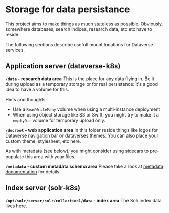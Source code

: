 # Storage for data persistance
This project aims to make things as much stateless as possible. Obviously,
somewhere databases, search indices, research data, etc etc have to reside.

The following sections describe usefull mount locations for Dataverse services.

## Application server (dataverse-k8s)

**`/data` - research data area**
This is the place for any data flying in. Be it during upload as a temporary storage
or for real persistance: it's a good idea to have a volume for this.

Hints and thoughts:
* Use a `ReadWriteMany` volume when using a multi-instance deployment
* When using object storage like S3 or Swift, you might try to make it a `emptyDir`
  volume for temporary upload only.

**`/docroot` - web application area**
In this folder reside things like logos for Dataverse navigation bar or dataverses themes.
You can also place your custom theme, stylesheet, etc here.

As with metadata (see below), you might consider using sidecars to pre-populate
this area with your files.

**`/metadata` - custom metadata schema area**
Please take a look at [metadata documentation](metadata.md) for details.

## Index server (solr-k8s)

**`/opt/solr/server/solr/collection1/data` - index area**
The Solr index data lives here.
